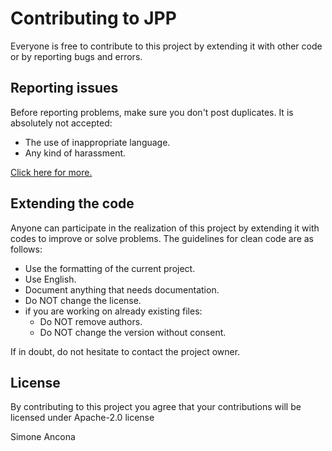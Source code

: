 # Contributing to JPP
Everyone is free to contribute to this project by extending it with other code or by reporting bugs and errors.

## Reporting issues
Before reporting problems, make sure you don't post duplicates. It is absolutely not accepted:
- The use of inappropriate language.
- Any kind of harassment.  

[Click here for more.](https://github.com/SimoneAncona/jpp/blob/main/CODE_OF_CONDUCT.md)

## Extending the code
Anyone can participate in the realization of this project by extending it with codes to improve or solve problems. The guidelines for clean code are as follows:
- Use the formatting of the current project.
- Use English.
- Document anything that needs documentation.
- Do NOT change the license.
- if you are working on already existing files:
  - Do NOT remove authors.
  - Do NOT change the version without consent.

If in doubt, do not hesitate to contact the project owner.

## License
By contributing to this project you agree that your contributions will be licensed under Apache-2.0 license  


Simone Ancona
